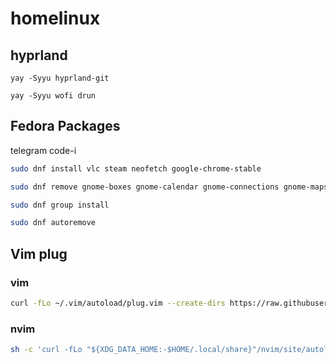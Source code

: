 # homelinux

 ## hyprland

 ```
yay -Syyu hyprland-git
```

```
yay -Syyu wofi drun
```

## Fedora Packages
telegram code-i
```bash
sudo dnf install vlc steam neofetch google-chrome-stable 
```
```bash
sudo dnf remove gnome-boxes gnome-calendar gnome-connections gnome-maps gnome-tour gnome-weather firefox
```

```bash
sudo dnf group install
```

```bash
sudo dnf autoremove
```

## Vim plug 

### vim
```bash
curl -fLo ~/.vim/autoload/plug.vim --create-dirs https://raw.githubusercontent.com/junegunn/vim-plug/master/plug.vim
```

### nvim
```bash
sh -c 'curl -fLo "${XDG_DATA_HOME:-$HOME/.local/share}"/nvim/site/autoload/plug.vim --create-dirs   https://raw.githubusercontent.com/junegunn/vim-plug/master/plug.vim'
```
